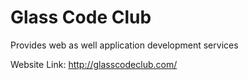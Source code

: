 # Glass Code Club 
Provides web as well application development services

Website Link: http://glasscodeclub.com/
